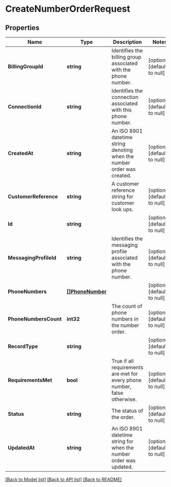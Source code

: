 # CreateNumberOrderRequest

## Properties
Name | Type | Description | Notes
------------ | ------------- | ------------- | -------------
**BillingGroupId** | **string** | Identifies the billing group associated with the phone number. | [optional] [default to null]
**ConnectionId** | **string** | Identifies the connection associated with this phone number. | [optional] [default to null]
**CreatedAt** | **string** | An ISO 8901 datetime string denoting when the number order was created. | [optional] [default to null]
**CustomerReference** | **string** | A customer reference string for customer look ups. | [optional] [default to null]
**Id** | **string** |  | [optional] [default to null]
**MessagingProfileId** | **string** | Identifies the messaging profile associated with the phone number. | [optional] [default to null]
**PhoneNumbers** | [**[]PhoneNumber**](PhoneNumber.md) |  | [optional] [default to null]
**PhoneNumbersCount** | **int32** | The count of phone numbers in the number order. | [optional] [default to null]
**RecordType** | **string** |  | [optional] [default to null]
**RequirementsMet** | **bool** | True if all requirements are met for every phone number, false otherwise. | [optional] [default to null]
**Status** | **string** | The status of the order. | [optional] [default to null]
**UpdatedAt** | **string** | An ISO 8901 datetime string for when the number order was updated. | [optional] [default to null]

[[Back to Model list]](../README.md#documentation-for-models) [[Back to API list]](../README.md#documentation-for-api-endpoints) [[Back to README]](../README.md)

